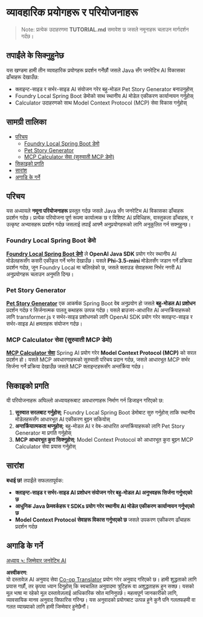 <!--
CO_OP_TRANSLATOR_METADATA:
{
  "original_hash": "139c227ef39d24287257d1aff6fc6973",
  "translation_date": "2025-07-25T09:15:17+00:00",
  "source_file": "04-PracticalSamples/README.md",
  "language_code": "ne"
}
-->
# व्यावहारिक प्रयोगहरू र परियोजनाहरू

> Note: प्रत्येक उदाहरणमा **TUTORIAL.md** समावेश छ जसले नमूनाहरू चलाउन मार्गदर्शन गर्दछ।

## तपाईंले के सिक्नुहुनेछ
यस खण्डमा हामी तीन व्यावहारिक प्रयोगहरू प्रदर्शन गर्नेछौं जसले Java सँग जनरेटिभ AI विकासका ढाँचाहरू देखाउँछ:
- क्लाइन्ट-साइड र सर्भर-साइड AI संयोजन गरेर बहु-मोडल Pet Story Generator बनाउनुहोस्
- Foundry Local Spring Boot डेमोको साथ स्थानीय AI मोडेल एकीकरण कार्यान्वयन गर्नुहोस्
- Calculator उदाहरणको साथ Model Context Protocol (MCP) सेवा विकास गर्नुहोस्

## सामग्री तालिका

- [परिचय](../../../04-PracticalSamples)
  - [Foundry Local Spring Boot डेमो](../../../04-PracticalSamples)
  - [Pet Story Generator](../../../04-PracticalSamples)
  - [MCP Calculator सेवा (सुरुवाती MCP डेमो)](../../../04-PracticalSamples)
- [सिकाइको प्रगति](../../../04-PracticalSamples)
- [सारांश](../../../04-PracticalSamples)
- [अगाडि के गर्ने](../../../04-PracticalSamples)

## परिचय

यस अध्यायले **नमूना परियोजनाहरू** प्रस्तुत गर्दछ जसले Java सँग जनरेटिभ AI विकासका ढाँचाहरू प्रदर्शन गर्दछ। प्रत्येक परियोजना पूर्ण रूपमा कार्यात्मक छ र विशिष्ट AI प्रविधिहरू, वास्तुकला ढाँचाहरू, र उत्कृष्ट अभ्यासहरू प्रदर्शन गर्दछ जसलाई तपाईं आफ्नै अनुप्रयोगहरूको लागि अनुकूलित गर्न सक्नुहुन्छ।

### Foundry Local Spring Boot डेमो

**[Foundry Local Spring Boot डेमो](foundrylocal/README.md)** ले **OpenAI Java SDK** प्रयोग गरेर स्थानीय AI मोडेलहरूसँग कसरी एकीकृत गर्ने भनेर देखाउँछ। यसले **Phi-3.5-mini** मोडेलसँग जडान गर्ने प्रक्रिया प्रदर्शन गर्दछ, जुन Foundry Local मा चलिरहेको छ, जसले क्लाउड सेवाहरूमा निर्भर नगरी AI अनुप्रयोगहरू चलाउन अनुमति दिन्छ।

### Pet Story Generator

**[Pet Story Generator](petstory/README.md)** एक आकर्षक Spring Boot वेब अनुप्रयोग हो जसले **बहु-मोडल AI प्रशोधन** प्रदर्शन गर्दछ र सिर्जनात्मक पालतू कथाहरू उत्पन्न गर्दछ। यसले ब्राउजर-आधारित AI अन्तर्क्रियाहरूको लागि transformer.js र सर्भर-साइड प्रशोधनको लागि OpenAI SDK प्रयोग गरेर क्लाइन्ट-साइड र सर्भर-साइड AI क्षमताहरू संयोजन गर्दछ।

### MCP Calculator सेवा (सुरुवाती MCP डेमो)

**[MCP Calculator सेवा](mcp/calculator/README.md)** Spring AI प्रयोग गरेर **Model Context Protocol (MCP)** को सरल प्रदर्शन हो। यसले MCP अवधारणाहरूको सुरुवाती परिचय प्रदान गर्दछ, जसले आधारभूत MCP सर्भर सिर्जना गर्ने प्रक्रिया देखाउँछ जसले MCP क्लाइन्टहरूसँग अन्तर्क्रिया गर्दछ।

## सिकाइको प्रगति

यी परियोजनाहरू अघिल्लो अध्यायहरूबाट अवधारणाहरू निर्माण गर्न डिजाइन गरिएको छ:

1. **सुरुवात सरलबाट गर्नुहोस्**: Foundry Local Spring Boot डेमोबाट सुरु गर्नुहोस् ताकि स्थानीय मोडेलहरूसँग आधारभूत AI एकीकरण बुझ्न सकियोस्
2. **अन्तर्क्रियात्मकता थप्नुहोस्**: बहु-मोडल AI र वेब-आधारित अन्तर्क्रियाहरूको लागि Pet Story Generator मा प्रगति गर्नुहोस्
3. **MCP आधारभूत कुरा सिक्नुहोस्**: Model Context Protocol को आधारभूत कुरा बुझ्न MCP Calculator सेवा प्रयास गर्नुहोस्

## सारांश

**बधाई छ!** तपाईंले सफलतापूर्वक:

- **क्लाइन्ट-साइड र सर्भर-साइड AI प्रशोधन संयोजन गरेर बहु-मोडल AI अनुभवहरू सिर्जना गर्नुभएको छ**
- **आधुनिक Java फ्रेमवर्कहरू र SDKs प्रयोग गरेर स्थानीय AI मोडेल एकीकरण कार्यान्वयन गर्नुभएको छ**
- **Model Context Protocol सेवाहरू विकास गर्नुभएको छ** जसले उपकरण एकीकरण ढाँचाहरू प्रदर्शन गर्दछ

## अगाडि के गर्ने

[अध्याय ५: जिम्मेवार जनरेटिभ AI](../05-ResponsibleGenAI/README.md)

**अस्वीकरण**:  
यो दस्तावेज़ AI अनुवाद सेवा [Co-op Translator](https://github.com/Azure/co-op-translator) प्रयोग गरेर अनुवाद गरिएको छ। हामी शुद्धताको लागि प्रयास गर्छौं, तर कृपया ध्यान दिनुहोस् कि स्वचालित अनुवादमा त्रुटिहरू वा अशुद्धताहरू हुन सक्छ। यसको मूल भाषा मा रहेको मूल दस्तावेज़लाई आधिकारिक स्रोत मानिनुपर्छ। महत्वपूर्ण जानकारीको लागि, व्यावसायिक मानव अनुवाद सिफारिस गरिन्छ। यस अनुवादको प्रयोगबाट उत्पन्न हुने कुनै पनि गलतफहमी वा गलत व्याख्याको लागि हामी जिम्मेवार हुनेछैनौं।